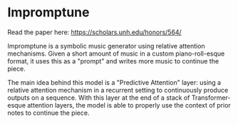 # Impromptune

Read the paper here: https://scholars.unh.edu/honors/564/

Impromptune is a symbolic music generator using relative attention mechanisms. Given a short amount of music in a custom piano-roll-esque format, it uses this as a "prompt" and writes more music to continue the piece.

The main idea behind this model is a "Predictive Attention" layer: using a relative attention mechanism in a recurrent setting to continuously produce outputs on a sequence. With this layer at the end of a stack of Transformer-esque attention layers, the model is able to properly use the context of prior notes to continue the piece.
